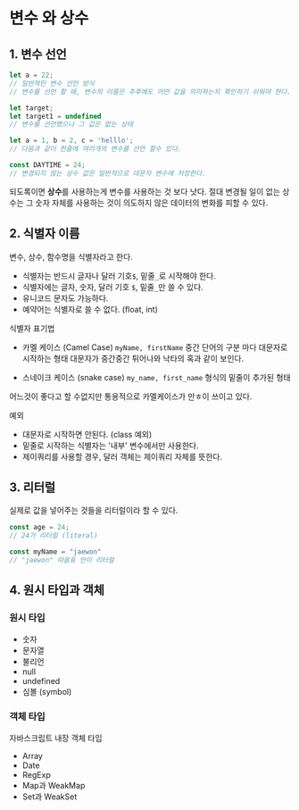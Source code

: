# 변수 와 상수

## 1. 변수 선언
```javascript
let a = 22;
// 일반적인 변수 선언 방식
// 변수를 선언 할 때, 변수의 이름은 추후에도 어떤 값을 의미하는지 확인하기 쉬워야 한다.

let target; 
let target1 = undefined 
// 변수를 선언했으나 그 값은 없는 상태

let a = 1, b = 2, c = 'helllo';
// 다음과 같이 한줄에 여러개의 변수를 선언 할수 있다.

const DAYTIME = 24;
// 변경되지 않는 상수 값은 일반적으로 대문자 변수에 저장한다.
```
되도록이면 **상수**를 사용하는게 변수를 사용하는 것 보다 낫다.
절대 변경될 일이 없는 상수는 그 숫자 자체를 사용하는 것이 의도하지 않은 데이터의 변화를 피할 수 있다.

## 2. 식별자 이름
변수, 상수, 함수명을 식별자라고 한다.
- 식별자는 반드시 글자나 달러 기호`$`, 밑줄`_`로 시작해야 한다.
- 식별자에는 글자, 숫자, 달러 기호 `$`, 밑줄`_`만 쓸 수 있다.
- 유니코드 문자도 가능하다.
- 예약어는 식별자로 쓸 수 없다. (float, int)

식별자 표기법
- 카멜 케이스 (Camel Case)
`myName, firstName` 중간 단어의 구분 마다 대문자로 시작하는 형태 대문자가 중간중간 튀어나와 낙타의 혹과 같이 보인다.

- 스네이크 케이스 (snake case)
`my_name, first_name` 형식의 밑줄이 추가된 형태

어느것이 좋다고 할 수없지만 통용적으로 카멜케이스가 만ㅎ이 쓰이고 있다.

예외
 - 대문자로 시작하면 안된다. (class 예외)
 - 밑줄로 시작하는 식별자는 '내부' 변수에서만 사용한다.
 - 제이쿼리를 사용할 경우, 달러 객체는 제이쿼리 자체를 뜻한다.

 ## 3. 리터럴
 실제로 값을 넣어주는 것들을 리터럴이라 할 수 있다.

```js
const age = 24;
// 24가 리터럴 (literal)

const myName = "jaewon"
// "jaewon" 따옴표 안이 리터럴
```

## 4. 원시 타입과 객체

### 원시 타입
- 숫자
- 문자열
- 불리언
- null
- undefined
- 심볼 (symbol)

### 객체 타입
자바스크립트 내장 객체 타입
- Array
- Date
- RegExp
- Map과 WeakMap
- Set과 WeakSet
